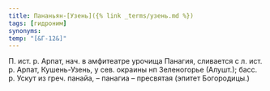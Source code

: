 ```yaml
---
title: Пананьян-[Узень]({% link _terms/узень.md %})
tags: [гидроним]
synonyms:
temp: "[&Г-12&]"
---
```


П. ист. р. Арпат, нач. в амфитеатре урочища Панагия, сливается с л. ист. р.
Арпат, Кушень-Узень, у сев. окраины нп Зеленогорье (Алушт.); басс. р. Ускут из
греч. панайа, – панагиа – пресвятая (эпитет Богородицы.)
